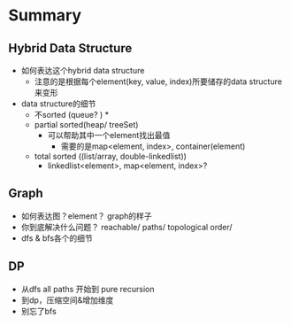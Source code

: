 # Summary

## Hybrid Data Structure&#x20;

* 如何表达这个hybrid data structure
  * 注意的是根据每个element(key, value, index)所要储存的data structure来变形
* data structure的细节
  * 不sorted (queue? )
    *
  * partial sorted(heap/ treeSet)
    * 可以帮助其中一个element找出最值
      * 需要的是map\<element, index>, container(element)
  * total sorted ((list/array, double-linkedlist))
    * linkedlist\<element>, map\<element, index>?

## Graph

* 如何表达图？element？ graph的样子
* 你到底解决什么问题？ reachable/ paths/ topological order/&#x20;
* dfs & bfs各个的细节



## DP

* 从dfs all paths 开始到 pure recursion
* 到dp，压缩空间&增加维度
* 别忘了bfs
